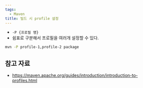 ```yaml
---
tags:
  - Maven
title: 빌드 시 profile 설정
---
```



- `-P {프로필 명}`
- 쉼표로 구분해서 프로필을 여러개 설정할 수 있다.

```sh
mvn -P profile-1,profile-2 package
```

## 참고 자료

- https://maven.apache.org/guides/introduction/introduction-to-profiles.html
